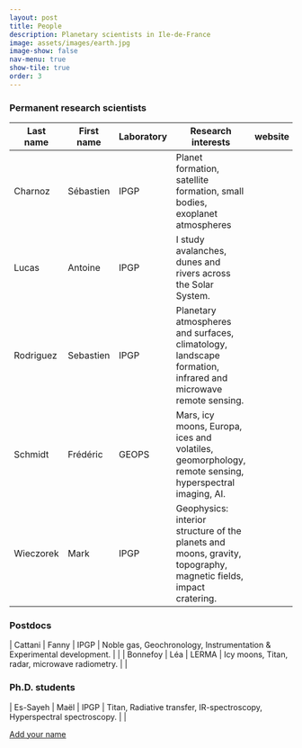 ```yaml
---
layout: post
title: People
description: Planetary scientists in Ile-de-France
image: assets/images/earth.jpg
image-show: false
nav-menu: true
show-tile: true
order: 3
---
```


### Permanent research scientists

| Last name | First name | Laboratory | Research interests | website |
| --------- | ---------- | ---------- | ------------------ | ------- |
| Charnoz     | Sébastien    | IPGP       | Planet formation, satellite formation, small bodies, exoplanet atmospheres |  |
| Lucas     | Antoine    | IPGP       | I study avalanches, dunes and rivers across the Solar System. | <a href="http://dralucas.geophysx.edu.eu.org"><i class="fa fa-external-link"></i></a> |
| Rodriguez  | Sebastien | IPGP | Planetary atmospheres and surfaces, climatology, landscape formation, infrared and microwave remote sensing. | |
| Schmidt | Frédéric | GEOPS | Mars, icy moons, Europa, ices and volatiles, geomorphology, remote sensing, hyperspectral imaging, AI. | <a href="http://planeto.geol.u-psud.fr/spip.php?article83"><i class="fa fa-external-link"></i></a> |
| Wieczorek  | Mark | IPGP | Geophysics: interior structure of the planets and moons, gravity, topography, magnetic fields, impact cratering. | <a href="https://www.ipgp.fr/~mark.wieczorek"><i class="fa fa-external-link"></i></a> |

### Postdocs

| Cattani  | Fanny | IPGP | Noble gas, Geochronology, Instrumentation & Experimental development. | |
| Bonnefoy | Léa | LERMA | Icy moons, Titan, radar, microwave radiometry. | |

### Ph.D. students

| Es-Sayeh  | Maël | IPGP | Titan, Radiative transfer, IR-spectroscopy, Hyperspectral spectroscopy. | <a href="https://www.ipgp.fr/annuaire/essayeh/"><i class="fa fa-external-link"></i></a> |

<a href="https://framaforms.org/ile-de-france-planetary-scientists-1672918633" class="button small">Add your name</a>
